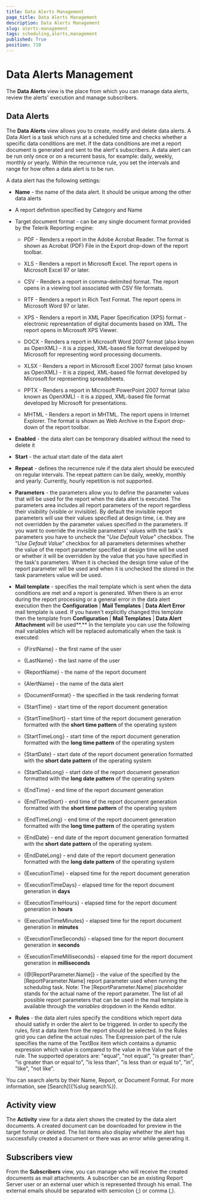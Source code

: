 ```yaml
---
title: Data Alerts Management
page_title: Data Alerts Management
description: Data Alerts Management
slug: alerts-management
tags: scheduling,alerts,management
published: True
position: 710
---
```


# Data Alerts Management



The **Data Alerts** view is the place from which you can manage data alerts, review the alerts' execution and manage subscribers.

Data Alerts
----------

The **Data Alerts** view allows you to create, modify and delete data alerts.
A Data Alert is a task which runs at a scheduled time and checks whether a specific data conditions are met. If the data conditions are met a report document is generated and sent to the alert's subscribers. A data alert can be run only once or on a recurrent basis, for example: daily, weekly, monthly or yearly. Within the recurrence rule, you set the intervals and range for how often a data alert is to be run.

A data alert has the following settings:

-   **Name** - the name of the data alert. It should be unique among the other data alerts

-   A report definition specified by Category and Name

-   Target document format - can be any single document format provided by the Telerik Reporting engine:

    -   PDF - Renders a report in the Adobe Acrobat Reader. The format is shown as Acrobat (PDF) File in the Export drop-down of the report toolbar.

    -   XLS - Renders a report in Microsoft Excel. The report opens in Microsoft Excel 97 or later.

    -   CSV - Renders a report in comma-delimited format. The report opens in a viewing tool associated with CSV file formats.

    -   RTF - Renders a report in Rich Text Format. The report opens in Microsoft Word 97 or later.

    -   XPS - Renders a report in XML Paper Specification (XPS) format - electronic representation of digital documents based on XML. The report opens in Microsoft XPS Viewer.

    -   DOCX - Renders a report in Microsoft Word 2007 format (also known as OpenXML) - it is a zipped, XML-based file format developed by Microsoft for representing word processing documents.

    -   XLSX - Renders a report in Microsoft Excel 2007 format (also known as OpenXML) - it is a zipped, XML-based file format developed by Microsoft for representing spreadsheets.

    -   PPTX - Renders a report in Microsoft PowerPoint 2007 format (also known as OpenXML) - it is a zipped, XML-based file format developed by Microsoft for presentations.

    -   MHTML - Renders a report in MHTML. The report opens in Internet Explorer. The format is shown as Web Archive in the Export drop-down of the report toolbar.

-   **Enabled** - the data alert can be temporary disabled without the need to delete it

-   **Start** - the actual start date of the data alert

-   **Repeat** - defines the recurrence rule if the data alert should be executed on regular intervals. The repeat pattern can be daily, weekly, monthly and yearly. Currently, hourly repetition is not supported.

-   **Parameters** - the parameters allow you to define the parameter values that will be used for the report when the data alert is executed. 
The parameters area includes all report parameters of the report regardless their visibility (visible or invisible). By default the 
invisible report parameters will use their values specified at design time, i.e. they are not overridden by the parameter values 
specified in the parameters. If you want to override the invisible parameters' values with the task's parameters you have to uncheck the 
"*Use Default Value*" checkbox.
The "*Use Default Value*" checkbox for all parameters determines whether the value of the report parameter specified at design time will be used or whether it will be overridden by the value that you have specified in the task's parameters. When it is checked the design time value of the report parameter will be used and when it is unchecked the stored in the task parameters value will be used.

-   **Mail template** - specifies the mail template which is sent when the data conditions are met and a report is generated. When there 
is an error during the report processing or a general error in the data alert execution then the **Configuration** | **Mail Templates** 
| **Data Alert Error** mail template is used.
    If you haven't explicitly changed this template then the template from **Configuration** | **Mail Templates** | **Data Alert Attachment** will be used**.**
    In the template you can use the following mail variables which will be replaced automatically when the task is executed:

    -   {FirstName} - the first name of the user

    -   {LastName} - the last name of the user

    -   {ReportName} - the name of the report document

    -   {AlertName} - the name of the data alert

    -   {DocumentFormat} - the specified in the task rendering format

    -   {StartTime} - start time of the report document generation

    -   {StartTimeShort} - start time of the report document generation formatted with the **short time pattern** of the operating system

    -   {StartTimeLong} - start time of the report document generation formatted with the **long time pattern** of the operating system

    -   {StartDate} - start date of the report document generation formatted with the **short date pattern** of the operating system

    -   {StartDateLong} - start date of the report document generation formatted with the **long date pattern** of the operating system

    -   {EndTime} - end time of the report document generation

    -   {EndTimeShort} - end time of the report document generation formatted with the **short time pattern** of the operating system

    -   {EndTimeLong} - end time of the report document generation formatted with the **long time pattern** of the operating system

    -   {EndDate} - end date of the report document generation formatted with the **short date pattern** of the operating system.

    -   {EndDateLong} - end date of the report document generation formatted with the **long date pattern** of the operating system

    -   {ExecutionTime} - elapsed time for the report document generation

    -   {ExecutionTimeDays} - elapsed time for the report document generation in **days**

    -   {ExecutionTimeHours} - elapsed time for the report document generation in **hours**

    -   {ExecutionTimeMinutes} - elapsed time for the report document generation in **minutes**

    -   {ExecutionTimeSeconds} - elapsed time for the report document generation in **seconds**

    -   {ExecutionTimeMilliseconds} - elapsed time for the report document generation in **milliseconds**

    -   {@\[ReportParameter.Name\]} - the value of the specified by the \[ReportParameter.Name\] report parameter used when running the scheduling task.
        Note: The \[ReportParameter.Name\] placeholder stands for the actual name of the report parameter. The list of all possible report parameters that can be used in the mail template is available through the *variables* dropdown in the Kendo editor.


-   **Rules** - the data alert rules specify the conditions which report data should satisfy in order the alert to be triggered. In order to specify the rules, first a data item from the report should be selected. In the Rules grid you can define the actual rules. The Expression part of the rule specifies the name of the TextBox item which contains a dynamic expression which value is compared to the value in the Value part of the rule. The supported operators are: "equal", "not equal", "is greater than", "is greater than or equal to", "is less than", "is less than or equal to", "in", "like", "not like".

You can search alerts by their Name, Report, or Document Format. For more information, see [Search]({%slug search%}).

Activity view
-------------

The **Activity** view for a data alert shows the created by the data alert documents. A created document can be downloaded for preview in the target format or deleted. The list items also display whether the alert has successfully created a document or there was an error while generating it.

Subscribers view
----------------

From the **Subscribers** view, you can manage who will receive the created documents as mail attachments. A subscriber can be an existing Report Server user or an external user which is represented through his email. The external emails should be separated with semicolon (;) or comma (,).
